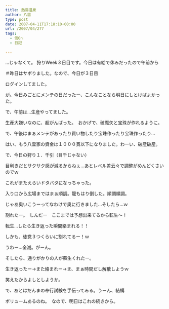 ```yaml
---
title: 熱湯温泉
author: 八雲
type: post
date: 2007-04-11T17:18:10+00:00
url: /2007/04/277
tags:
  - 信On
  - 日記

---
```

…じゃなくて。 狩りWeek３日目です。今日は有給で休みだったので午前から
  
＃昨日はサボりました。なので、今日が３日目
  
ログインしてました。
  
が。今日みごとにメンテの日だったー、こんなことなら明日にしとけばよかった。

で、午前は…生産やってました。
  
生産大嫌いなのに、超がんばった。　おかげで、破魔矢と宝珠が作れるように。

で、午後はまぁメンテがあったり買い物したり宝珠作ったり宝珠作ったり…
  
はい、もう八雲家の資金は１０００貫以下になりました。わーい、破産破産。

で、今日の狩り１．千引（目千じゃない）
  
目利きだとサクサク感が減るからねぇ…あとレベル差云々で調整がめんどくさいのでｗ
  
これがまたえらいドタバタになっちゃった。
  
入り口から広場まではまぁ順調。龍もはり倒した。順調順調。
  
じゃあ奥いこうーってなわけで奥に行きました…そしたら…ｗ
  
割れたー。　しんだー　ここまでは予想出来てるから転生～！
  
転生…したら生き返った瞬間絡まれる！！
  
しかも、徒党３つくらいに割れてるー！ｗ
  
うわー…全滅。がーん。
  
そしたら、通りがかりの人が蘇生くれたー。
  
生き返ったー→また絡まれー→ま、まぁ時間だし解散しようｗ
  
笑えたからよしとしようか。

で、あとはだんまの奉行試験を手伝ってみる。うーん、結構
  
ボリュームあるのね。　なので、明日はこれの続きから。
